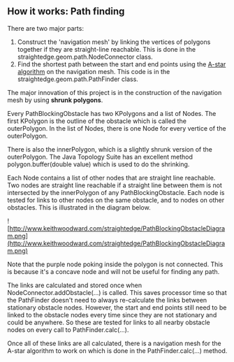 ## How it works: Path finding ##

There are two major parts:
  1. Construct the 'navigation mesh' by linking the vertices of polygons together if they are straight-line reachable. This is done in the straightedge.geom.path.NodeConnector class.
  1. Find the shortest path between the start and end points using the [A-star algorithm](http://www.policyalmanac.org/games/aStarTutorial.htm) on the navigation mesh. This code is in the straightedge.geom.path.PathFinder class.

The major innovation of this project is in the construction of the navigation mesh by using **shrunk polygons**.

Every PathBlockingObstacle has two KPolygons and a list of Nodes. The first KPolygon is the outline of the obstacle which is called the outerPolygon. In the list of Nodes, there is one Node for every vertice of the outerPolygon.

There is also the innerPolygon, which is a slightly shrunk version of the outerPolygon. The Java Topology Suite has an excellent method polygon.buffer(double value) which is used to do the shrinking.

Each Node contains a list of other nodes that are straight line reachable. Two nodes are straight line reachable if a straight line between them is not intersected by the innerPolygon of any PathBlockingObstacle. Each node is tested for links to other nodes on the same obstacle, and to nodes on other obstacles. This is illustrated in the diagram below.

![http://www.keithwoodward.com/straightedge/PathBlockingObstacleDiagram.png](http://www.keithwoodward.com/straightedge/PathBlockingObstacleDiagram.png)

Note that the purple node poking inside the polygon is not connected. This is because it's a concave node and will not be useful for finding any path.

The links are calculated and stored once when NodeConnector.addObstacle(...) is called. This saves processor time so that the PathFinder doesn't need to always re-calculate the links between stationary obstacle nodes. However, the start and end points still need to be linked to the obstacle nodes every time since they are not stationary and could be anywhere. So these are tested for links to all nearby obstacle nodes on every call to PathFinder.calc(...).

Once all of these links are all calculated, there is a navigation mesh for the A-star algorithm to work on which is done in the PathFinder.calc(...) method.